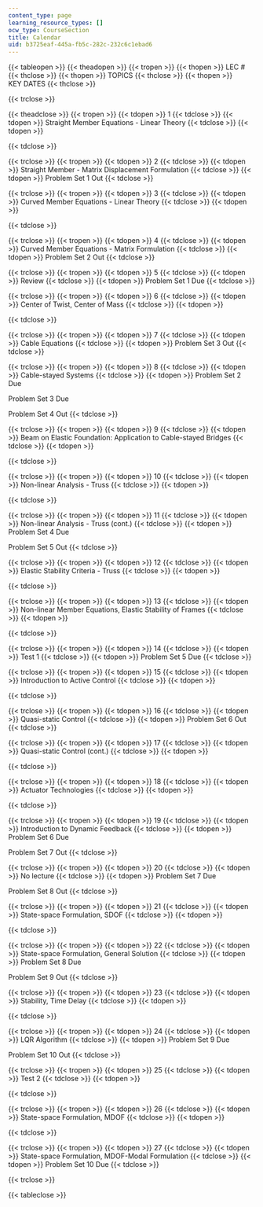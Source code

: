```yaml
---
content_type: page
learning_resource_types: []
ocw_type: CourseSection
title: Calendar
uid: b3725eaf-445a-fb5c-282c-232c6c1ebad6
---
```


{{< tableopen >}}
{{< theadopen >}}
{{< tropen >}}
{{< thopen >}}
LEC #
{{< thclose >}}
{{< thopen >}}
TOPICS
{{< thclose >}}
{{< thopen >}}
KEY DATES
{{< thclose >}}

{{< trclose >}}

{{< theadclose >}}
{{< tropen >}}
{{< tdopen >}}
1
{{< tdclose >}}
{{< tdopen >}}
Straight Member Equations - Linear Theory
{{< tdclose >}}
{{< tdopen >}}

{{< tdclose >}}

{{< trclose >}}
{{< tropen >}}
{{< tdopen >}}
2
{{< tdclose >}}
{{< tdopen >}}
Straight Member - Matrix Displacement Formulation
{{< tdclose >}}
{{< tdopen >}}
Problem Set 1 Out
{{< tdclose >}}

{{< trclose >}}
{{< tropen >}}
{{< tdopen >}}
3
{{< tdclose >}}
{{< tdopen >}}
Curved Member Equations - Linear Theory
{{< tdclose >}}
{{< tdopen >}}

{{< tdclose >}}

{{< trclose >}}
{{< tropen >}}
{{< tdopen >}}
4
{{< tdclose >}}
{{< tdopen >}}
Curved Member Equations - Matrix Formulation
{{< tdclose >}}
{{< tdopen >}}
Problem Set 2 Out
{{< tdclose >}}

{{< trclose >}}
{{< tropen >}}
{{< tdopen >}}
5
{{< tdclose >}}
{{< tdopen >}}
Review
{{< tdclose >}}
{{< tdopen >}}
Problem Set 1 Due
{{< tdclose >}}

{{< trclose >}}
{{< tropen >}}
{{< tdopen >}}
6
{{< tdclose >}}
{{< tdopen >}}
Center of Twist, Center of Mass
{{< tdclose >}}
{{< tdopen >}}

{{< tdclose >}}

{{< trclose >}}
{{< tropen >}}
{{< tdopen >}}
7
{{< tdclose >}}
{{< tdopen >}}
Cable Equations
{{< tdclose >}}
{{< tdopen >}}
Problem Set 3 Out
{{< tdclose >}}

{{< trclose >}}
{{< tropen >}}
{{< tdopen >}}
8
{{< tdclose >}}
{{< tdopen >}}
Cable-stayed Systems
{{< tdclose >}}
{{< tdopen >}}
Problem Set 2 Due  
  
Problem Set 3 Due  
  
Problem Set 4 Out
{{< tdclose >}}

{{< trclose >}}
{{< tropen >}}
{{< tdopen >}}
9
{{< tdclose >}}
{{< tdopen >}}
Beam on Elastic Foundation: Application to Cable-stayed Bridges
{{< tdclose >}}
{{< tdopen >}}

{{< tdclose >}}

{{< trclose >}}
{{< tropen >}}
{{< tdopen >}}
10
{{< tdclose >}}
{{< tdopen >}}
Non-linear Analysis - Truss
{{< tdclose >}}
{{< tdopen >}}

{{< tdclose >}}

{{< trclose >}}
{{< tropen >}}
{{< tdopen >}}
11
{{< tdclose >}}
{{< tdopen >}}
Non-linear Analysis - Truss (cont.)
{{< tdclose >}}
{{< tdopen >}}
Problem Set 4 Due  
  
Problem Set 5 Out
{{< tdclose >}}

{{< trclose >}}
{{< tropen >}}
{{< tdopen >}}
12
{{< tdclose >}}
{{< tdopen >}}
Elastic Stability Criteria - Truss
{{< tdclose >}}
{{< tdopen >}}

{{< tdclose >}}

{{< trclose >}}
{{< tropen >}}
{{< tdopen >}}
13
{{< tdclose >}}
{{< tdopen >}}
Non-linear Member Equations, Elastic Stability of Frames
{{< tdclose >}}
{{< tdopen >}}

{{< tdclose >}}

{{< trclose >}}
{{< tropen >}}
{{< tdopen >}}
14
{{< tdclose >}}
{{< tdopen >}}
Test 1
{{< tdclose >}}
{{< tdopen >}}
Problem Set 5 Due
{{< tdclose >}}

{{< trclose >}}
{{< tropen >}}
{{< tdopen >}}
15
{{< tdclose >}}
{{< tdopen >}}
Introduction to Active Control
{{< tdclose >}}
{{< tdopen >}}

{{< tdclose >}}

{{< trclose >}}
{{< tropen >}}
{{< tdopen >}}
16
{{< tdclose >}}
{{< tdopen >}}
Quasi-static Control
{{< tdclose >}}
{{< tdopen >}}
Problem Set 6 Out
{{< tdclose >}}

{{< trclose >}}
{{< tropen >}}
{{< tdopen >}}
17
{{< tdclose >}}
{{< tdopen >}}
Quasi-static Control (cont.)
{{< tdclose >}}
{{< tdopen >}}

{{< tdclose >}}

{{< trclose >}}
{{< tropen >}}
{{< tdopen >}}
18
{{< tdclose >}}
{{< tdopen >}}
Actuator Technologies
{{< tdclose >}}
{{< tdopen >}}

{{< tdclose >}}

{{< trclose >}}
{{< tropen >}}
{{< tdopen >}}
19
{{< tdclose >}}
{{< tdopen >}}
Introduction to Dynamic Feedback
{{< tdclose >}}
{{< tdopen >}}
Problem Set 6 Due  
  
Problem Set 7 Out
{{< tdclose >}}

{{< trclose >}}
{{< tropen >}}
{{< tdopen >}}
20
{{< tdclose >}}
{{< tdopen >}}
No lecture
{{< tdclose >}}
{{< tdopen >}}
Problem Set 7 Due  
  
Problem Set 8 Out
{{< tdclose >}}

{{< trclose >}}
{{< tropen >}}
{{< tdopen >}}
21
{{< tdclose >}}
{{< tdopen >}}
State-space Formulation, SDOF
{{< tdclose >}}
{{< tdopen >}}

{{< tdclose >}}

{{< trclose >}}
{{< tropen >}}
{{< tdopen >}}
22
{{< tdclose >}}
{{< tdopen >}}
State-space Formulation, General Solution
{{< tdclose >}}
{{< tdopen >}}
Problem Set 8 Due  
  
Problem Set 9 Out
{{< tdclose >}}

{{< trclose >}}
{{< tropen >}}
{{< tdopen >}}
23
{{< tdclose >}}
{{< tdopen >}}
Stability, Time Delay
{{< tdclose >}}
{{< tdopen >}}

{{< tdclose >}}

{{< trclose >}}
{{< tropen >}}
{{< tdopen >}}
24
{{< tdclose >}}
{{< tdopen >}}
LQR Algorithm
{{< tdclose >}}
{{< tdopen >}}
Problem Set 9 Due  
  
Problem Set 10 Out
{{< tdclose >}}

{{< trclose >}}
{{< tropen >}}
{{< tdopen >}}
25
{{< tdclose >}}
{{< tdopen >}}
Test 2
{{< tdclose >}}
{{< tdopen >}}

{{< tdclose >}}

{{< trclose >}}
{{< tropen >}}
{{< tdopen >}}
26
{{< tdclose >}}
{{< tdopen >}}
State-space Formulation, MDOF
{{< tdclose >}}
{{< tdopen >}}

{{< tdclose >}}

{{< trclose >}}
{{< tropen >}}
{{< tdopen >}}
27
{{< tdclose >}}
{{< tdopen >}}
State-space Formulation, MDOF-Modal Formulation
{{< tdclose >}}
{{< tdopen >}}
Problem Set 10 Due
{{< tdclose >}}

{{< trclose >}}

{{< tableclose >}}